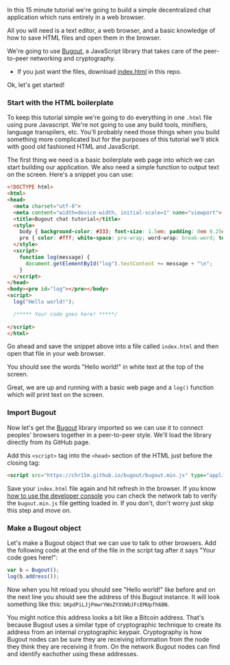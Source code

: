 In this 15 minute tutorial we're going to build a simple decentralized chat application which runs entirely in a web browser.

All you will need is a text editor, a web browser, and a basic knowledge of how to save HTML files and open them in the browser.

We're going to use [Bugout](https://chr15m/bugout), a JavaScript library that takes care of the peer-to-peer networking and cryptography.

 * If you just want the files, download [index.html](./index.html) in this repo.

Ok, let's get started!

### Start with the HTML boilerplate

To keep this tutorial simple we're going to do everything in one `.html` file using pure Javascript. We're not going to use any build tools, minifiers, language transpilers, etc. You'll probably need those things when you build something more complicated but for the purposes of this tutorial we'll stick with good old fashioned HTML and JavaScript.

The first thing we need is a basic boilerplate web page into which we can start building our application. We also need a simple function to output text on the screen. Here's a snippet you can use:

```html
<!DOCTYPE html>
<html>
<head>
  <meta charset="utf-8">
  <meta content="width=device-width, initial-scale=1" name="viewport">
  <title>Bugout chat tutorial</title>
  <style>
    body { background-color: #333; font-size: 1.5em; padding: 0em 0.25em; }
    pre { color: #fff; white-space: pre-wrap; word-wrap: break-word; text-shadow: 0 0 10px #ccc; }
  </style>
  <script>
    function log(message) {
      document.getElementById("log").textContent += message + "\n";
    }
  </script>
</head>
<body><pre id="log"></pre></body>
<script>
  log("Hello world!");

  /***** Your code goes here! *****/
  
</script>
</html>
```

Go ahead and save the snippet above into a file called `index.html` and then open that file in your web browser.

You should see the words "Hello world!" in white text at the top of the screen.

Great, we are up and running with a basic web page and a `log()` function which will print text on the screen.

### Import Bugout

Now let's get the [Bugout](https://chr15m/bugout) library imported so we can use it to connect peoples' browsers together in a peer-to-peer style. We'll load the library directly from its GitHub page.

Add this `<script>` tag into the `<head>` section of the HTML just before the closing tag:

```html
<script src="https://chr15m.github.io/bugout/bugout.min.js" type="application/javascript"></script>
```

Save your `index.html` file again and hit refresh in the browser. If you know [how to use the developer console](https://www.digitalocean.com/community/tutorials/how-to-use-the-javascript-developer-console) you can check the network tab to verify the `bugout.min.js` file getting loaded in. If you don't, don't worry just skip this step and move on.

### Make a Bugout object

Let's make a Bugout object that we can use to talk to other browsers. Add the following code at the end of the file in the script tag after it says "Your code goes here!":

```javascript
var b = Bugout();
log(b.address());
```

Now when you hit reload you should see "Hello world!" like before and on the next line you should see the address of this Bugout instance. It will look something like this: `bKpdPiLJjPmwrYWoZYXVWbJFcEMUpfh6BN`.

You might notice this address looks a bit like a Bitcoin address. That's because Bugout uses a similar type of cryptographic technique to create its address from an internal cryptographic keypair. Cryptography is how Bugout nodes can be sure they are receiving information from the node they think they are receiving it from. On the network Bugout nodes can find and identify eachother using these addresses.


